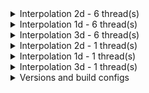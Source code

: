 

<details>
<summary>
Interpolation 2d - 6 thread(s)
</summary>


In | Out | Is contigous | Channels last | master | this PR | speed-up
---|---|---|---|---|---|---
[1, 3, 320, 320] | [256, 256] | True | False | 0.3261 | 0.1239 | 2.6318
[1, 3, 320, 320] | [512, 512] | True | False | 1.2854 | 0.4086 | 3.1458
[1, 3, 320, 320] | [256, 256] | False | False | 0.3488 | 0.0777 | 4.4919
[1, 3, 320, 320] | [512, 512] | False | False | 1.3063 | 0.4084 | 3.1984
[1, 3, 320, 320] | [256, 256] | False | True | 1.0897 | 0.3289 | 3.3132
[1, 3, 320, 320] | [512, 512] | False | True | 4.2505 | 1.3841 | 3.0711
[32, 128, 64, 64] | [32, 32] | False | True | 2.2961 | 2.9314 | 0.7833
[32, 128, 64, 64] | [128, 128] | False | True | 35.9384 | 35.6293 | 1.0087
[32, 128, 64, 64] | [32, 32] | True | False | 3.6902 | 3.5451 | 1.0409
[32, 128, 64, 64] | [128, 128] | True | False | 86.7835 | 52.4501 | 1.6546
[1, 3, 500, 500] | [256, 256] | True | False | 0.3266 | 0.0785 | 4.1601
[1, 3, 500, 500] | [800, 800] | True | False | 3.1868 | 0.5580 | 5.7114
[1, 3, 500, 500] | [256, 256] | False | False | 0.3771 | 0.0793 | 4.7555
[1, 3, 500, 500] | [800, 800] | False | False | 3.2693 | 0.5610 | 5.8271


</details>

<details>
<summary>
Interpolation 1d - 6 thread(s)
</summary>


In | Out | Is contigous | Channels last | master | this PR | speed-up
---|---|---|---|---|---|---
[4, 512, 320] | 256 | True | False | 0.2808 | 0.1044 | 2.6907
[4, 512, 320] | 512 | True | False | 0.5524 | 0.1887 | 2.9269


</details>

<details>
<summary>
Interpolation 3d - 6 thread(s)
</summary>


In | Out | Is contigous | Channels last | master | this PR | speed-up
---|---|---|---|---|---|---
[1, 3, 16, 320, 320] | [8, 256, 256] | True | False | 4.4017 | 0.9578 | 4.5958
[1, 3, 16, 320, 320] | [32, 512, 512] | True | False | 84.0302 | 24.0669 | 3.4915
[1, 3, 16, 320, 320] | [8, 256, 256] | False | True | 13.6098 | 3.0288 | 4.4934
[1, 3, 16, 320, 320] | [32, 512, 512] | False | True | 246.6380 | 64.3400 | 3.8334


</details>

<details>
<summary>
Interpolation 2d - 1 thread(s)
</summary>


In | Out | Is contigous | Channels last | master | this PR | speed-up
---|---|---|---|---|---|---
[1, 3, 320, 320] | [256, 256] | True | False | 0.8967 | 0.4551 | 1.9703
[1, 3, 320, 320] | [512, 512] | True | False | 3.5399 | 1.7594 | 2.0120
[1, 3, 320, 320] | [256, 256] | False | False | 0.9760 | 0.3305 | 2.9531
[1, 3, 320, 320] | [512, 512] | False | False | 3.6266 | 1.7643 | 2.0555
[1, 3, 320, 320] | [256, 256] | False | True | 1.0093 | 1.6589 | 0.6084
[1, 3, 320, 320] | [512, 512] | False | True | 4.0231 | 7.1302 | 0.5642
[32, 128, 64, 64] | [32, 32] | False | True | 5.8736 | 9.6382 | 0.6094
[32, 128, 64, 64] | [128, 128] | False | True | 108.2541 | 117.1183 | 0.9243
[32, 128, 64, 64] | [32, 32] | True | False | 19.9122 | 14.0883 | 1.4134
[32, 128, 64, 64] | [128, 128] | True | False | 398.8196 | 205.5317 | 1.9404
[1, 3, 500, 500] | [256, 256] | True | False | 0.8944 | 0.3388 | 2.6404
[1, 3, 500, 500] | [800, 800] | True | False | 8.6327 | 2.9568 | 2.9196
[1, 3, 500, 500] | [256, 256] | False | False | 1.0921 | 0.3405 | 3.2076
[1, 3, 500, 500] | [800, 800] | False | False | 8.9394 | 2.9654 | 3.0145


</details>

<details>
<summary>
Interpolation 1d - 1 thread(s)
</summary>


In | Out | Is contigous | Channels last | master | this PR | speed-up
---|---|---|---|---|---|---
[4, 512, 320] | 256 | True | False | 1.5233 | 0.5066 | 3.0071
[4, 512, 320] | 512 | True | False | 3.0312 | 0.9796 | 3.0943


</details>

<details>
<summary>
Interpolation 3d - 1 thread(s)
</summary>


In | Out | Is contigous | Channels last | master | this PR | speed-up
---|---|---|---|---|---|---
[1, 3, 16, 320, 320] | [8, 256, 256] | True | False | 12.0408 | 4.8498 | 2.4827
[1, 3, 16, 320, 320] | [32, 512, 512] | True | False | 222.8379 | 105.1315 | 2.1196
[1, 3, 16, 320, 320] | [8, 256, 256] | False | True | 13.3036 | 17.2361 | 0.7718
[1, 3, 16, 320, 320] | [32, 512, 512] | False | True | 245.9575 | 297.0317 | 0.8281


</details>


<details>
<summary>
Versions and build configs
</summary>

PyTorch master: 1.8.0.dev20210208+cu110
PyTorch master build setting:
```
BLAS_INFO=mkl, BUILD_TYPE=Release, CUDA_VERSION=11.0, CUDNN_VERSION=8.0.5, CXX_COMPILER=/opt/rh/devtoolset-7/root/usr/bin/c++, CXX_FLAGS= -Wno-deprecated -fvisibility-inlines-hidden -DUSE_PTHREADPOOL -fopenmp -DNDEBUG -DUSE_KINETO -DUSE_FBGEMM -DUSE_QNNPACK -DUSE_PYTORCH_QNNPACK -DUSE_XNNPACK -O2 -fPIC -Wno-narrowing -Wall -Wextra -Werror=return-type -Wno-missing-field-initializers -Wno-type-limits -Wno-array-bounds -Wno-unknown-pragmas -Wno-sign-compare -Wno-unused-parameter -Wno-unused-variable -Wno-unused-function -Wno-unused-result -Wno-unused-local-typedefs -Wno-strict-overflow -Wno-strict-aliasing -Wno-error=deprecated-declarations -Wno-stringop-overflow -Wno-psabi -Wno-error=pedantic -Wno-error=redundant-decls -Wno-error=old-style-cast -fdiagnostics-color=always -faligned-new -Wno-unused-but-set-variable -Wno-maybe-uninitialized -fno-math-errno -fno-trapping-math -Werror=format -Wno-stringop-overflow, LAPACK_INFO=mkl, PERF_WITH_AVX=1, PERF_WITH_AVX2=1, PERF_WITH_AVX512=1, TORCH_VERSION=1.8.0, USE_CUDA=ON, USE_CUDNN=ON, USE_EXCEPTION_PTR=1, USE_GFLAGS=OFF, USE_GLOG=OFF, USE_MKL=ON, USE_MKLDNN=ON, USE_MPI=OFF, USE_NCCL=ON, USE_NNPACK=ON, USE_OPENMP=ON,
```

PR : 1.9.0a0+149b976
PR build setting:
```
BUILD_TYPE=Release, CUDA_VERSION=11.1, CUDNN_VERSION=8.0.5, CXX_COMPILER=/usr/bin/g++-7, CXX_FLAGS=-O3 -Wno-deprecated -fvisibility-inlines-hidden -DUSE_PTHREADPOOL -fopenmp -DNDEBUG -DUSE_KINETO -DUSE_PYTORCH_QNNPACK -O2 -fPIC -Wno-narrowing -Wall -Wextra -Werror=return-type -Wno-missing-field-initializers -Wno-type-limits -Wno-array-bounds -Wno-unknown-pragmas -Wno-sign-compare -Wno-unused-parameter -Wno-unused-variable -Wno-unused-function -Wno-unused-result -Wno-unused-local-typedefs -Wno-strict-overflow -Wno-strict-aliasing -Wno-error=deprecated-declarations -Wno-stringop-overflow -Wno-psabi -Wno-error=pedantic -Wno-error=redundant-decls -Wno-error=old-style-cast -fdiagnostics-color=always -faligned-new -Wno-unused-but-set-variable -Wno-maybe-uninitialized -fno-math-errno -fno-trapping-math -Werror=format -Wno-stringop-overflow, PERF_WITH_AVX=1, PERF_WITH_AVX2=1, PERF_WITH_AVX512=1, TORCH_VERSION=1.9.0, USE_CUDA=1, USE_CUDNN=1, USE_EIGEN_FOR_BLAS=ON, USE_EXCEPTION_PTR=1, USE_GFLAGS=OFF, USE_GLOG=OFF, USE_MKL=OFF, USE_MKLDNN=OFF, USE_MPI=OFF, USE_NCCL=ON, USE_NNPACK=0, USE_OPENMP=ON,
```
</details>
